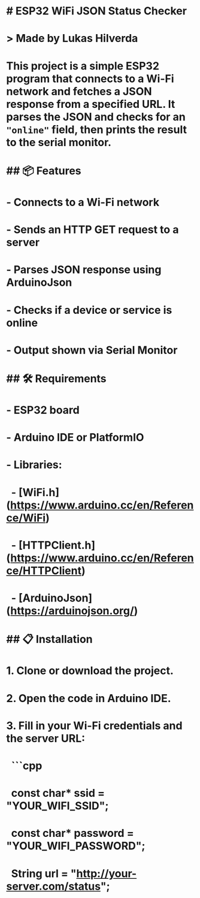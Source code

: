 # \# ESP32 WiFi JSON Status Checker

# 

# > Made by Lukas Hilverda

# 

# This project is a simple ESP32 program that connects to a Wi-Fi network and fetches a JSON response from a specified URL. It parses the JSON and checks for an `"online"` field, then prints the result to the serial monitor.

# 

# \## 📦 Features

# 

# \- Connects to a Wi-Fi network

# \- Sends an HTTP GET request to a server

# \- Parses JSON response using ArduinoJson

# \- Checks if a device or service is online

# \- Output shown via Serial Monitor

# 

# \## 🛠 Requirements

# 

# \- ESP32 board

# \- Arduino IDE or PlatformIO

# \- Libraries:

# &nbsp; - \[WiFi.h](https://www.arduino.cc/en/Reference/WiFi)

# &nbsp; - \[HTTPClient.h](https://www.arduino.cc/en/Reference/HTTPClient)

# &nbsp; - \[ArduinoJson](https://arduinojson.org/)

# 

# \## 📋 Installation

# 

# 1\. Clone or download the project.

# 2\. Open the code in Arduino IDE.

# 3\. Fill in your Wi-Fi credentials and the server URL:

# &nbsp;  ```cpp

# &nbsp;  const char\* ssid = "YOUR\_WIFI\_SSID";

# &nbsp;  const char\* password = "YOUR\_WIFI\_PASSWORD";

# &nbsp;  String url = "http://your-server.com/status";



